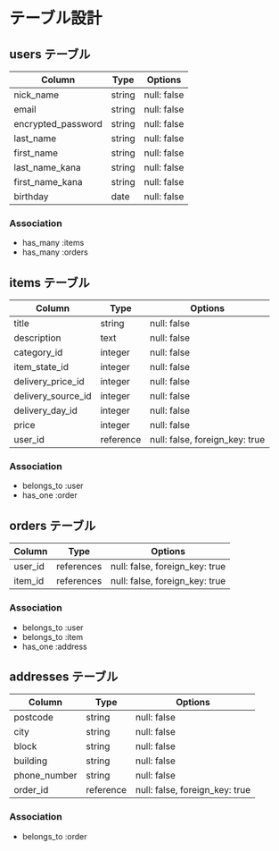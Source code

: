 # テーブル設計

## users テーブル

| Column             | Type   | Options     |
| ------------------ | ------ | ----------- |
| nick_name          | string | null: false |
| email              | string | null: false |
| encrypted_password | string | null: false |
| last_name          | string | null: false |
| first_name         | string | null: false |
| last_name_kana     | string | null: false |
| first_name_kana    | string | null: false |
| birthday           | date   | null: false |

### Association
- has_many :items
- has_many :orders


## items テーブル

| Column             | Type      | Options                        |
| ------------------ | ------    | ------------------------------ |
| title              | string    | null: false                    |
| description        | text      | null: false                    |
| category_id        | integer   | null: false                    |
| item_state_id      | integer   | null: false                    |
| delivery_price_id  | integer   | null: false                    |
| delivery_source_id | integer   | null: false                    |
| delivery_day_id    | integer   | null: false                    |
| price              | integer   | null: false                    |
| user_id            | reference | null: false, foreign_key: true |

### Association
- belongs_to :user
- has_one    :order


## orders テーブル

| Column    | Type       | Options                        |
| --------- | ---------- | ------------------------------ |
| user_id   | references | null: false, foreign_key: true |
| item_id   | references | null: false, foreign_key: true |

### Association
- belongs_to :user
- belongs_to :item
- has_one :address


## addresses テーブル

| Column         | Type      | Options                        |
| -------------- | --------- | ------------------------------ |
| postcode       | string    | null: false                    |
| city           | string    | null: false                    |
| block          | string    | null: false                    |
| building       | string    | null: false                    |
| phone_number   | string    | null: false                    |
| order_id       | reference | null: false, foreign_key: true |

### Association
- belongs_to :order